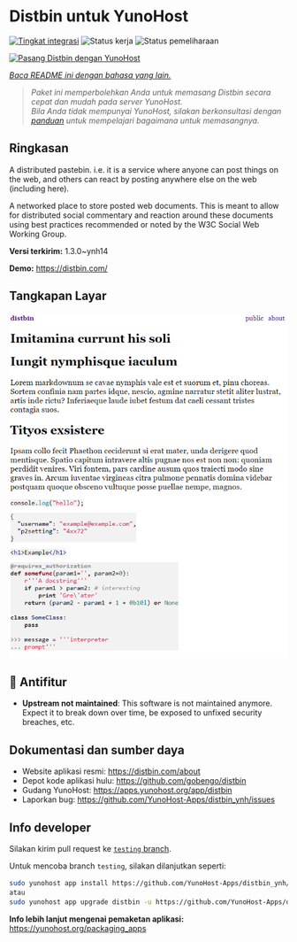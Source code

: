 <!--
N.B.: README ini dibuat secara otomatis oleh <https://github.com/YunoHost/apps/tree/master/tools/readme_generator>
Ini TIDAK boleh diedit dengan tangan.
-->

# Distbin untuk YunoHost

[![Tingkat integrasi](https://apps.yunohost.org/badge/integration/distbin)](https://ci-apps.yunohost.org/ci/apps/distbin/)
![Status kerja](https://apps.yunohost.org/badge/state/distbin)
![Status pemeliharaan](https://apps.yunohost.org/badge/maintained/distbin)

[![Pasang Distbin dengan YunoHost](https://install-app.yunohost.org/install-with-yunohost.svg)](https://install-app.yunohost.org/?app=distbin)

*[Baca README ini dengan bahasa yang lain.](./ALL_README.md)*

> *Paket ini memperbolehkan Anda untuk memasang Distbin secara cepat dan mudah pada server YunoHost.*  
> *Bila Anda tidak mempunyai YunoHost, silakan berkonsultasi dengan [panduan](https://yunohost.org/install) untuk mempelajari bagaimana untuk memasangnya.*

## Ringkasan

A distributed pastebin. i.e. it is a service where anyone can post things on the web, and others can react by posting anywhere else on the web (including here).

A networked place to store posted web documents. This is meant to allow for distributed social commentary and reaction around these documents using best practices recommended or noted by the W3C Social Web Working Group.


**Versi terkirim:** 1.3.0~ynh14

**Demo:** <https://distbin.com/>

## Tangkapan Layar

![Tangkapan Layar pada Distbin](./doc/screenshots/screenshot.PNG)

## :red_circle: Antifitur

- **Upstream not maintained**: This software is not maintained anymore. Expect it to break down over time, be exposed to unfixed security breaches, etc.

## Dokumentasi dan sumber daya

- Website aplikasi resmi: <https://distbin.com/about>
- Depot kode aplikasi hulu: <https://github.com/gobengo/distbin>
- Gudang YunoHost: <https://apps.yunohost.org/app/distbin>
- Laporkan bug: <https://github.com/YunoHost-Apps/distbin_ynh/issues>

## Info developer

Silakan kirim pull request ke [`testing` branch](https://github.com/YunoHost-Apps/distbin_ynh/tree/testing).

Untuk mencoba branch `testing`, silakan dilanjutkan seperti:

```bash
sudo yunohost app install https://github.com/YunoHost-Apps/distbin_ynh/tree/testing --debug
atau
sudo yunohost app upgrade distbin -u https://github.com/YunoHost-Apps/distbin_ynh/tree/testing --debug
```

**Info lebih lanjut mengenai pemaketan aplikasi:** <https://yunohost.org/packaging_apps>
